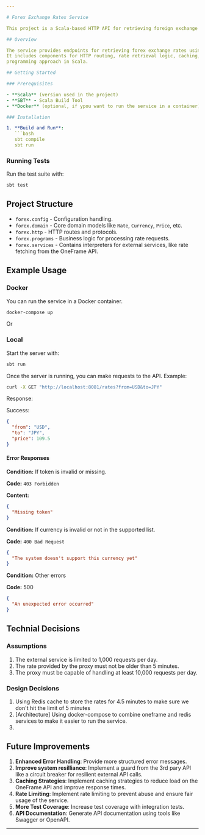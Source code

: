 ```yaml
---

# Forex Exchange Rates Service

This project is a Scala-based HTTP API for retrieving foreign exchange (forex) rates

## Overview

The service provides endpoints for retrieving forex exchange rates using data from an external API (such as OneFrame).
It includes components for HTTP routing, rate retrieval logic, caching, and configuration, all built with a functional
programming approach in Scala.

## Getting Started

### Prerequisites

- **Scala** (version used in the project)
- **SBT** - Scala Build Tool
- **Docker** (optional, if ypou want to run the service in a container)

### Installation

1. **Build and Run**:
   ```bash
   sbt compile
   sbt run
   ```

### Running Tests

Run the test suite with:

```bash
sbt test
```

## Project Structure

- `forex.config` - Configuration handling.
- `forex.domain` - Core domain models like `Rate`, `Currency`, `Price`, etc.
- `forex.http` - HTTP routes and protocols.
- `forex.programs` - Business logic for processing rate requests.
- `forex.services` - Contains interpreters for external services, like rate fetching from the OneFrame API.

## Example Usage

### Docker

You can run the service in a Docker container.

```bash
docker-compose up 
```

Or

### Local

Start the server with:

```bash
sbt run
```

Once the server is running, you can make requests to the API. Example:

```bash
curl -X GET "http://localhost:8081/rates?from=USD&to=JPY"
```

Response:

Success:

```json
{
  "from": "USD",
  "to": "JPY",
  "price": 109.5
}
```

#### Error Responses

**Condition:** If token is invalid or missing.

**Code:** `403 Forbidden`

**Content:**

```json
{
  "Missing token"
}
```

**Condition:** If currency is invalid or not in the supported list.

**Code:** `400 Bad Request`

```json
{
  "The system doesn't support this currency yet"
}
```

**Condition:** Other errors

**Code:** 500

```json
{
  "An unexpected error occurred"
}
```

## Technial Decisions

### Assumptions

1. The external service is limited to 1,000 requests per day.
2. The rate provided by the proxy must not be older than 5 minutes.
3. The proxy must be capable of handling at least 10,000 requests per day.

### Design Decisions

1. Using Redis cache to store the rates for 4.5 minutes to make sure we don't hit the limit of 5 minutes
2. [Architecture] Using docker-compose to combine oneframe and redis services to make it easier to run the service.
3.

## Future Improvements

1. **Enhanced Error Handling**: Provide more structured error messages.
2. **Improve system resilliance**: Implement a guard from the 3rd pary API like a circuit breaker for resilient external
   API calls.
3. **Caching Strategies**: Implement caching strategies to reduce load on the OneFrame API and improve response times.
4. **Rate Limiting**: Implement rate limiting to prevent abuse and ensure fair usage of the service.
5. **More Test Coverage**: Increase test coverage with integration tests.
6. **API Documentation**: Generate API documentation using tools like Swagger or OpenAPI.

---
```



